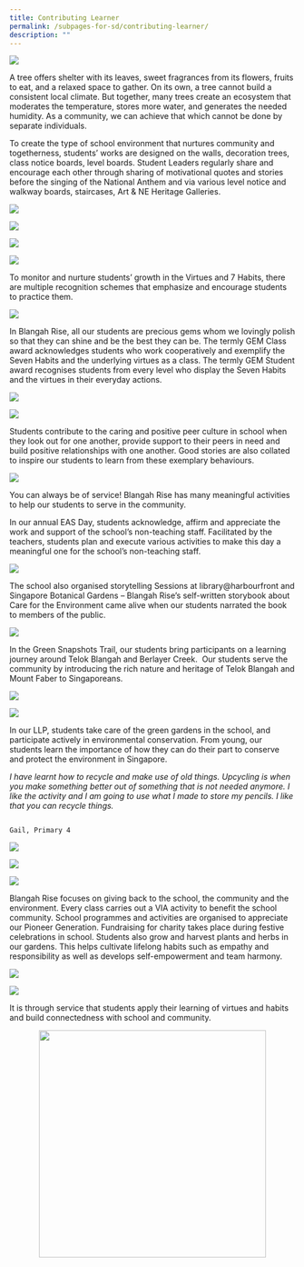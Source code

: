 ```yaml
---
title: Contributing Learner
permalink: /subpages-for-sd/contributing-learner/
description: ""
---
```

![](/images/2023%20Photos/Student%20Development/image20.png)

A tree offers shelter with its leaves, sweet fragrances from its flowers, fruits to eat, and a relaxed space to gather. On its own, a tree cannot build a consistent local climate. But together, many trees create an ecosystem that moderates the temperature, stores more water, and generates the needed humidity. As a community, we can achieve that which cannot be done by separate individuals.

To create the type of school environment that nurtures community and togetherness, students’ works are designed on the walls, decoration trees, class notice boards, level boards. Student Leaders regularly share and encourage each other through sharing of motivational quotes and stories before the singing of the National Anthem and via various level notice and walkway boards, staircases, Art &amp; NE Heritage Galleries.

![](/images/2023%20Photos/Student%20Development/image21.png)

![](/images/2023%20Photos/Student%20Development/image22.png)

![](/images/2023%20Photos/Student%20Development/image23.png)

![](/images/2023%20Photos/Student%20Development/image24.png)

To monitor and nurture students’ growth in the Virtues and 7 Habits, there are multiple recognition schemes that emphasize and encourage students to practice them.

![](/images/2023%20Photos/Student%20Development/image25.png)

In Blangah Rise, all our students are precious gems whom we lovingly polish so that they can shine and be the best they can be. The termly GEM Class award acknowledges students who work cooperatively and exemplify the Seven Habits and the underlying virtues as a class. The termly GEM Student award recognises students from every level who display the Seven Habits and the virtues in their everyday actions.

![](/images/2023%20Photos/Student%20Development/image26.png)

![](/images/2023%20Photos/Student%20Development/image27.png)

Students contribute to the caring and positive peer culture in school when they look out for one another, provide support to their peers in need and build positive relationships with one another.&nbsp;Good stories are also collated to inspire our students to learn from these exemplary behaviours.

![](/images/2023%20Photos/Student%20Development/image28.png)

You can always be of service! Blangah Rise has many meaningful activities to help our students to serve in the community.

In our annual EAS Day, students acknowledge, affirm and appreciate the work and support of the school’s non-teaching staff. Facilitated by the teachers, students plan and execute various activities to make this day a meaningful one for the school’s non-teaching staff.

![](/images/2023%20Photos/Student%20Development/image29.png)

The school also organised storytelling Sessions at library@harbourfront and Singapore Botanical Gardens – Blangah Rise’s self-written storybook about Care for the Environment came alive when our students narrated the book to members of the public.

![](/images/2023%20Photos/Student%20Development/image30.png)

In the Green Snapshots Trail, our students bring participants on a learning journey around Telok Blangah and Berlayer Creek.&nbsp;&nbsp;Our students serve the community by introducing the rich nature and heritage of Telok Blangah and Mount Faber to Singaporeans.

![](/images/2023%20Photos/Student%20Development/image31.png)

![](/images/2023%20Photos/Student%20Development/image32.png)

In our LLP, students take care of the green gardens in the school, and participate actively in environmental conservation. From young, our students learn the importance of how they can do their part to conserve and protect the environment in Singapore.

*I have learnt how to recycle and make use of old things. Upcycling is when you make something better out of something that is not needed anymore. I like the activity and I am going to use what I made to store my pencils. I like that you can recycle things.*

                                                                                     Gail, Primary 4

![](/images/2023%20Photos/Student%20Development/image33.png)

![](/images/2023%20Photos/Student%20Development/image35.png)

![](/images/2023%20Photos/Student%20Development/image34.png)

Blangah Rise focuses on giving back to the school, the community and the environment. Every class carries out a VIA activity to benefit the school community. School programmes and activities are organised to appreciate our Pioneer Generation. Fundraising for charity takes place during festive celebrations in school. Students also grow and harvest plants and herbs in our gardens. This helps cultivate lifelong habits such as empathy and responsibility as well as develops self-empowerment and team harmony.

![](/images/2023%20Photos/Student%20Development/image36.jpeg)

![](/images/2023%20Photos/Student%20Development/image37.jpeg)

It is through service that students apply their learning of virtues and habits and build connectedness with school and community.

<div class="column"> <div class="row"> <div style="width:100%;text-align:center;"> <a href="https://blangahrisepri.moe.edu.sg/our-curriculum/student-development/"> <img height="400" width="400" src="/images/2023%20Photos/Student%20Development/image11.png"></a></div></div></div>